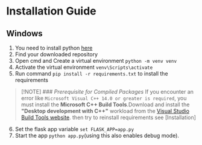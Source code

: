 # Installation Guide
## Windows
1. You need to install python [here](https://www.python.org/downloads/)
2. Find your downloaded repository
3. Open cmd and Create a virtual environment `python -m venv venv`
4. Activate the virtual environment `venv\Scripts\activate`
5. Run command `pip install -r requirements.txt` to install the requirements
>[!NOTE] ### *Prerequisite for Compiled Packages*
>If you encounter an error like `Microsoft Visual C++ 14.0 or greater is required`, you must install the **Microsoft C++ Build Tools**.Download and install the **"Desktop development with C++"** workload from the [Visual Studio Build Tools website](https://visualstudio.microsoft.com/visual-cpp-build-tools/). then try to reinstall requirements see [Installation]
6. Set the flask app variable `set FLASK_APP=app.py`
7. Start the app `python app.py`(using this also enables debug mode).